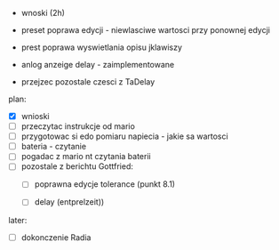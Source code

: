 - wnoski (2h)
- preset poprawa edycji - niewlasciwe wartosci przy ponownej edycji
- prest poprawa wyswietlania opisu jklawiszy
- anlog anzeige delay - zaimplementowane

- przejzec pozostale czesci z TaDelay

plan:
- [x] wnioski
- [ ] przeczytac instrukcje od mario
- [ ] przygotowac si edo pomiaru napiecia - jakie sa wartosci
- [ ] bateria - czytanie
- [ ] pogadac z mario nt czytania baterii
- [ ] pozostale z berichtu Gottfried:
	- [ ] poprawna edycje tolerance (punkt 8.1)
	- [ ] delay (entprelzeit))



later:
- [ ] dokonczenie Radia
